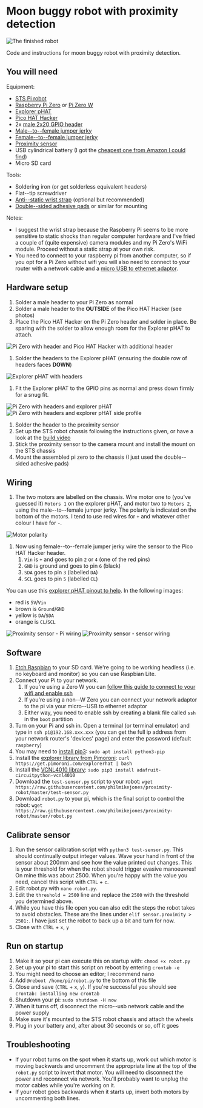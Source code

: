 # Moon buggy robot with proximity detection

![The finished robot](robot-finished.jpeg)

Code and instructions for moon buggy robot with proximity detection.

## You will need

Equipment:

- [STS Pi robot](https://shop.pimoroni.com/products/sts-pi)
- [Raspberry Pi Zero](https://shop.pimoroni.com/products/raspberry-pi-zero) or [Pi Zero W](https://shop.pimoroni.com/products/raspberry-pi-zero-w)
- [Explorer pHAT](https://shop.pimoroni.com/products/explorer-phat)
- [Pico HAT Hacker](https://shop.pimoroni.com/products/pico-hat-hacker)
- 2x [male 2x20 GPIO header](https://shop.pimoroni.com/products/colour-coded-gpio-headers)
- [Male--to--female jumper jerky](https://shop.pimoroni.com/products/jumper-jerky-junior?variant=1076482177)
- [Female--to--female jumper jerky](https://shop.pimoroni.com/products/jumper-jerky-junior?variant=1076482185)
- [Proximity sensor](https://shop.pimoroni.com/products/vcnl4010-proximity-light-sensor)
- USB cylindrical battery (I got the [cheapest one from Amazon I could find](https://www.amazon.co.uk/gp/product/B07KY63Z3R/ref=ppx_yo_dt_b_asin_title_o00_s00?ie=UTF8&psc=1))
- Micro SD card

Tools:

- Soldering iron (or get solderless equivalent headers)
- Flat--tip screwdriver
- [Anti--static wrist strap](https://shop.pimoroni.com/products/anti-static-wrist-strap) (optional but recommended)
- [Double--sided adhesive pads](https://www.amazon.co.uk/Sellotape-Permanent-Double-Sided-Sticky/dp/B004OHT7LS/ref=sxbs_bbp_recs_sx_w_p_v1?keywords=adhesive+pads&pd_rd_i=B004OHT7LS&pd_rd_r=20044f5f-d219-4ed1-9727-8bbff4120d2b&pd_rd_w=4boMm&pd_rd_wg=e2PTD&pf_rd_p=e6692ec6-496f-4aae-9035-49021365f38d&pf_rd_r=439N9P4EHGCF90QT6NBB&qid=1572294758) or similar for mounting

Notes:

- I suggest the wrist strap because the Raspberry Pi seems to be more sensitive to static shocks than regular computer hardware and I've fried a couple of (quite expensive) camera modules and my Pi Zero's WiFi module.
Proceed without a static strap at your own risk.
- You need to connect to your raspberry pi from another computer, so if you opt for a Pi Zero without wifi you will also need to connect to your router with a network cable and a [micro USB to ethernet adaptor](https://shop.pimoroni.com/products/three-port-usb-hub-with-ethernet-and-microb-connector).

## Hardware setup

1. Solder a male header to your Pi Zero as normal
1. Solder a male header to the **OUTSIDE** of the Pico HAT Hacker (see photos)
1. Place the Pico HAT Hacker on the Pi Zero header and solder in place. Be sparing with the solder to allow enough room for the Explorer pHAT to attach.

![Pi Zero with header and Pico HAT Hacker with additional header](pi-header-pico.jpeg)

1. Solder the headers to the Explorer pHAT (ensuring the double row of headers faces **DOWN**)

![Explorer pHAT with headers](explorer-phat-headers.jpeg)

1. Fit the Explorer pHAT to the GPIO pins as normal and press down firmly for a snug fit.

![Pi Zero with headers and explorer pHAT](pi-explorer.jpeg)
![Pi Zero with headers and explorer pHAT side profile](pi-explorer-profile.jpeg)

1. Solder the header to the proximity sensor
1. Set up the STS robot chassis following the instructions given, or have a look at the [build video](https://youtu.be/jHn3ZiPG69w)
1. Stick the proximity sensor to the camera mount and install the mount on the STS chassis
1. Mount the assembled pi zero to the chassis (I just used the double--sided adhesive pads)

## Wiring

1. The two motors are labelled on the chassis. Wire motor one to (you've guessed it) `Motors 1` on the explorer pHAT, and motor two to `Motors 2`, using the male--to--female jumper jerky. The polarity is indicated on the bottom of the motors. I tend to use red wires for `+` and whatever other colour I have for `-`.

![Motor polarity](motor-polarity.jpeg)

1. Now using female--to--female jumper jerky wire the sensor to the Pico HAT Hacker header.
    1. `Vin` is `+` and goes to pin `2` or `4` (one of the red pins)
    1. `GND` is ground and goes to pin `6` (black)
    1. `SDA` goes to pin `3` (labelled `DA`)
    1. `SCL` goes to pin `5` (labelled `CL`)

You can use this [explorer pHAT pinout to help](https://pinout.xyz/pinout/explorer_phat).
In the following images:

- red is `5V`/`Vin`
- brown is `Ground`/`GND`
- yellow is `DA`/`SDA`
- orange is `CL`/`SCL`

![Proximity sensor - Pi wiring](sensor-wiring-pi.jpeg)
![Proximity sensor - sensor wiring](sensor-wiring.jpeg)

## Software

1. [Etch Raspbian](https://www.raspberrypi.org/downloads/raspbian/) to your SD card. We're going to be working headless (i.e. no keyboard and monitor) so you can use Raspbian Lite.
1. Connect your Pi to your network.
    1. If you're using a Zero W you can [follow this guide to connect to your wifi and enable ssh](https://www.raspberrypi-spy.co.uk/2017/04/manually-setting-up-pi-wifi-using-wpa_supplicant-conf/)
    1. If you're using a non--W Zero you can connect your network adaptor to the pi via your micro--USB to ethernet adaptor
    1. Either way, you need to enable ssh by creating a blank file called `ssh` in the `boot` partition
1. Turn on your Pi and ssh in. Open a terminal (or terminal emulator) and type in `ssh pi@192.168.xxx.xxx` (you can get the full ip address from your network router's 'devices' page) and enter the password (default `raspberry`)
1. You may need to [install pip3](https://www.raspberrypi.org/documentation/linux/software/python.md): `sudo apt install python3-pip`
1. Install the [explorer library from Pimoroni](https://github.com/pimoroni/explorer-hat): `curl https://get.pimoroni.com/explorerhat | bash`
1. Install the [VCNL4010 library](https://learn.adafruit.com/using-vcnl4010-proximity-sensor/python-circuitpython): `sudo pip3 install adafruit-circuitpython-vcnl4010`
1. Download the `test-sensor.py` script to your robot: `wget https://raw.githubusercontent.com/philmikejones/proximity-robot/master/test-sensor.py`
1. Download `robot.py` to your pi, which is the final script to control the robot: `wget https://raw.githubusercontent.com/philmikejones/proximity-robot/master/robot.py`

## Calibrate sensor

1. Run the sensor calibration script with `python3 test-sensor.py`. This should continually output integer values. Wave your hand in front of the sensor about 200mm and see how the value printed out changes. This is your threshold for when the robot should trigger evasive manoeuvres! On mine this was about 2500. When you're happy with the value you need, cancel this script with `CTRL` + `c`.
1. Edit robot.py with `nano robot.py`.
1. Edit the `threshold = 2500` line and replace the `2500` with the threshold you determined above.
1. While you have this file open you can also edit the steps the robot takes to avoid obstacles. These are the lines under `elif sensor.proximity > 2501:`. I have just set the robot to back up a bit and turn for now.
1. Close with `CTRL` + `x`, `y`

## Run on startup

1. Make it so your pi can execute this on startup with: `chmod +x robot.py`
1. Set up your pi to start this script on reboot by entering `crontab -e`
1. You might need to choose an editor; I recommend nano
1. Add `@reboot /home/pi/robot.py` to the bottom of this file
1. Close and save (`CTRL` + `x`, `y`). If you're successful you should see `crontab: installing new crontab`
1. Shutdown your pi: `sudo shutdown -H now`
1. When it turns off, disconnect the micro--usb network cable and the power supply
1. Make sure it's mounted to the STS robot chassis and attach the wheels
1. Plug in your battery and, after about 30 seconds or so, off it goes

## Troubleshooting

- If your robot turns on the spot when it starts up, work out which motor is moving backwards and uncomment the appropriate line at the top of the `robot.py` script to invert that motor. You will need to disconnect the power and reconnect via network. You'll probably want to unplug the motor cables while you're working on it.
- If your robot goes backwards when it starts up, invert both motors by uncommenting both lines.
